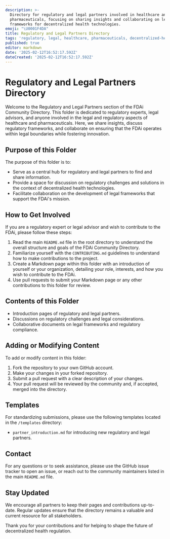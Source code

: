 ```yaml
---
description: >-
  Directory for regulatory and legal partners involved in healthcare and
  pharmaceuticals, focusing on sharing insights and collaborating on legal
  frameworks for decentralized health technologies.
emoji: "\U0001F4DA"
title: Regulatory and Legal Partners Directory
tags: 'regulatory, legal, healthcare, pharmaceuticals, decentralized-health, FDAi'
published: true
editor: markdown
date: '2025-02-12T16:52:17.592Z'
dateCreated: '2025-02-12T16:52:17.592Z'
---
```

# Regulatory and Legal Partners Directory

Welcome to the Regulatory and Legal Partners section of the FDAi Community Directory. This folder is dedicated to regulatory experts, legal advisors, and anyone involved in the legal and regulatory aspects of healthcare and pharmaceuticals. Here, we share insights, discuss regulatory frameworks, and collaborate on ensuring that the FDAi operates within legal boundaries while fostering innovation.

## Purpose of this Folder

The purpose of this folder is to:
- Serve as a central hub for regulatory and legal partners to find and share information.
- Provide a space for discussion on regulatory challenges and solutions in the context of decentralized health technologies.
- Facilitate collaboration on the development of legal frameworks that support the FDAi's mission.

## How to Get Involved

If you are a regulatory expert or legal advisor and wish to contribute to the FDAi, please follow these steps:

1. Read the main `README.md` file in the root directory to understand the overall structure and goals of the FDAi Community Directory.
2. Familiarize yourself with the `CONTRIBUTING.md` guidelines to understand how to make contributions to the project.
3. Create a Markdown page within this folder with an introduction of yourself or your organization, detailing your role, interests, and how you wish to contribute to the FDAi.
4. Use pull requests to submit your Markdown page or any other contributions to this folder for review.

## Contents of this Folder

- Introduction pages of regulatory and legal partners.
- Discussions on regulatory challenges and legal considerations.
- Collaborative documents on legal frameworks and regulatory compliance.

## Adding or Modifying Content

To add or modify content in this folder:

1. Fork the repository to your own GitHub account.
2. Make your changes in your forked repository.
3. Submit a pull request with a clear description of your changes.
4. Your pull request will be reviewed by the community and, if accepted, merged into the directory.

## Templates

For standardizing submissions, please use the following templates located in the `/templates` directory:
- `partner_introduction.md` for introducing new regulatory and legal partners.

## Contact

For any questions or to seek assistance, please use the GitHub issue tracker to open an issue, or reach out to the community maintainers listed in the main `README.md` file.

## Stay Updated

We encourage all partners to keep their pages and contributions up-to-date. Regular updates ensure that the directory remains a valuable and current resource for all stakeholders.

Thank you for your contributions and for helping to shape the future of decentralized health regulation.
